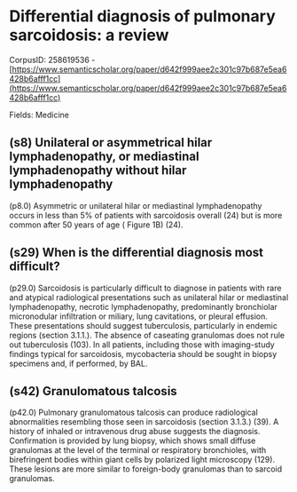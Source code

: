 # Differential diagnosis of pulmonary sarcoidosis: a review

CorpusID: 258619536 - [https://www.semanticscholar.org/paper/d642f999aee2c301c97b687e5ea6428b6afff1cc](https://www.semanticscholar.org/paper/d642f999aee2c301c97b687e5ea6428b6afff1cc)

Fields: Medicine

## (s8) Unilateral or asymmetrical hilar lymphadenopathy, or mediastinal lymphadenopathy without hilar lymphadenopathy
(p8.0) Asymmetric or unilateral hilar or mediastinal lymphadenopathy occurs in less than 5% of patients with sarcoidosis overall (24) but is more common after 50 years of age ( Figure 1B) (24).
## (s29) When is the differential diagnosis most difficult?
(p29.0) Sarcoidosis is particularly difficult to diagnose in patients with rare and atypical radiological presentations such as unilateral hilar or mediastinal lymphadenopathy, necrotic lymphadenopathy, predominantly bronchiolar micronodular infiltration or miliary, lung cavitations, or pleural effusion. These presentations should suggest tuberculosis, particularly in endemic regions (section 3.1.1.). The absence of caseating granulomas does not rule out tuberculosis (103). In all patients, including those with imaging-study findings typical for sarcoidosis, mycobacteria should be sought in biopsy specimens and, if performed, by BAL.
## (s42) Granulomatous talcosis
(p42.0) Pulmonary granulomatous talcosis can produce radiological abnormalities resembling those seen in sarcoidosis (section 3.1.3.) (39). A history of inhaled or intravenous drug abuse suggests the diagnosis. Confirmation is provided by lung biopsy, which shows small diffuse granulomas at the level of the terminal or respiratory bronchioles, with birefringent bodies within giant cells by polarized light microscopy (129). These lesions are more similar to foreign-body granulomas than to sarcoid granulomas.
